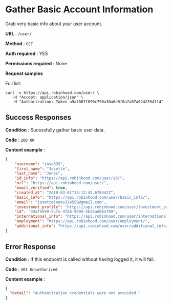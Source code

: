 # Gather Basic Account Information

Grab very basic info about your user account.

**URL** : `/user/`

**Method** : `GET`

**Auth required** : YES

**Permissions required** : None

**Request samples**

Full list:

```
curl -v https://api.robinhood.com/user/ \
   -H "Accept: application/json" \
   -H "Authorization: Token a9a7007f890c790a30a0e0f0a7a07a0242354114"
```

## Success Responses

**Condition** : Sucessfully gather basic user data.

**Code** : `200 OK`

**Content example** :

```json
{
	"username": "jose339",
	"first_name": "Josette",
	"last_name": "Jones",
	"id_info": "https://api.robinhood.com/user/id/",
	"url": "https://api.robinhood.com/user/",
	"email_verified": true,
	"created_at": "2018-03-01T15:12:42.678442Z",
	"basic_info": "https://api.robinhood.com/user/basic_info/",
	"email": "josettejones324559@gmail.com",
	"investment_profile": "https://api.robinhood.com/user/investment_profile/",
	"id": "34afe599-5cfe-4f56-969d-5b34ad06af69",
	"international_info": "https://api.robinhood.com/user/international_info/",
	"employment": "https://api.robinhood.com/user/employment/",
	"additional_info": "https://api.robinhood.com/user/additional_info/"
}
```

## Error Response

**Condition** : If this endpoint is called without having logged it, it will fail.

**Code** : `401 Unauthorized`

**Content example** : 

```json
{
  "detail": "Authentication credentials were not provided."
}
```